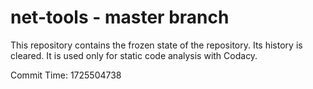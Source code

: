 # net-tools - master branch

This repository contains the frozen state of the repository.
Its history is cleared. It is used only for static code
analysis with Codacy.

Commit Time: 1725504738
